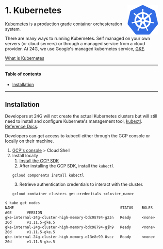# 1. Kubernetes  <img src="./images/k8Logo.png" width=100 align="right">

[Kubernetes](https://kubernetes.io/) is a production grade container orchesteration system.

There are many ways to running Kubernetes. Self managed on your own servers (or cloud servers) or through a managed service from a cloud provider. At 24G, we use Google's managed kubernetes service, [GKE](https://cloud.google.com/kubernetes-engine/). 

[What is Kubernetes](https://kubernetes.io/docs/concepts/overview/what-is-kubernetes/)

---
#### Table of contents
* [Installation](#Installation)
----
## Installation
Developers at 24G will not create the actual Kubernetes clusters but will still need to install and configure Kubernete's management tool, [kubectl](https://kubernetes.io/docs/reference/kubectl/overview/). [Reference Docs](https://cloud.google.com/kubernetes-engine/docs/quickstart).

Developers can get access to kubectl either through the GCP console or locally on their machine.

1. [GCP's console](https://console.cloud.google.com/) > Cloud Shell 
2. Install locally
    1. [Install the GCP SDK](https://cloud.google.com/sdk/docs/quickstarts)
    2. After installing the GCP SDK, install the `kubectl`
    ```
    gcloud components install kubectl
    ```
    3. Retrieve authentication credentials to interact with the cluster.
    ```
    gcloud container clusters get-credentials <cluster_name>
    ```
```
$ kube get nodes
NAME                                                 STATUS    ROLES     AGE       VERSION
gke-internal-24g-cluster-high-memory-bdc98794-g23n   Ready     <none>    20d       v1.11.5-gke.5
gke-internal-24g-cluster-high-memory-bdc98794-gjh9   Ready     <none>    20d       v1.11.5-gke.5
gke-internal-24g-cluster-high-memory-d13e8c99-0scz   Ready     <none>    20d       v1.11.5-gke.5
```
